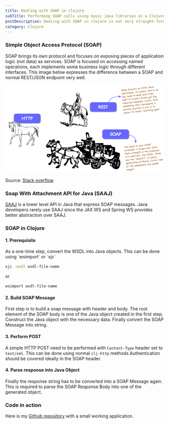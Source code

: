 ```yaml
---
title: Dealing with SOAP in clojure
subTitle: Performing SOAP calls using basic Java libraries in a Clojure app.
postDescription: Dealing with SOAP in clojure is not very straight-forward due to the lack of framework support. This post explains how to perform SOAP call using basic Java libraries.
category: Clojure
---
```

### Simple Object Access Protocol (SOAP)

SOAP brings its own protocol and focuses on exposing pieces of application logic (not data) as services. SOAP is focused on accessing named operations, each implements some business logic through different interfaces. This image below expresses the difference between a SOAP and normal REST/JSON endpoint very well.

![SOAP explanation](./soap-primer.png)

Source: [Stack overflow](https://stackoverflow.com/a/44713574/419448)

### Soap With Attachment API for Java (SAAJ)

[SAAJ](https://docs.oracle.com/javaee/5/tutorial/doc/bnbhg.html) is a lower level API in Java that express SOAP messages. Java developers rarely use SAAJ since the JAX WS and Spring WS provides better abstraction over SAAJ.

### SOAP in Clojure

#### 1\. Prerequisite

As a one-time step, convert the WSDL into Java objects. This can be done using \`wsimport\` or \`xjc\`
```bash
xjc -wsdl wsdl-file-name
```

or
```bash
wsimport wsdl-file-name
```

#### 2\. Build SOAP Message

First step is to build a soap message with header and body. The root element of the SOAP body is one of the Java object created in the first step. Construct the Java object with the necessary data. Finally convert the SOAP Message into string.

#### 3\. Perform POST

A simple HTTP POST need to be performed with `Content-Type` header set to `text/xml`. This can be done using normal `clj-http` methods.Authentication should be covered ideally in the SOAP header.

#### 4\. Parse response into Java Object

Finally the response string has to be converted into a SOAP Message again. This is required to parse the SOAP Response Body into one of the generated object.

### Code in action

Here is my [Github repository](https://github.com/prasann/soap-clj) with a small working application.